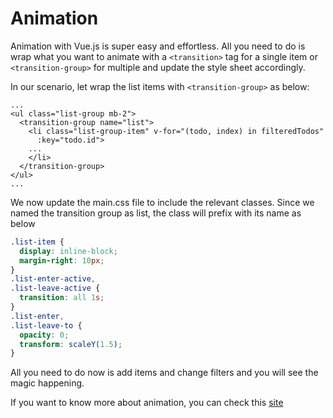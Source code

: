 # Animation

Animation with Vue.js is super easy and effortless. All you need to do is wrap what you want to animate with a `<transition>` tag for a single item or `<transition-group>` for multiple and update the style sheet accordingly. 

In our scenario, let wrap the list items with `<transition-group>` as below:

```markup
...
<ul class="list-group mb-2">
  <transition-group name="list">
    <li class="list-group-item" v-for="(todo, index) in filteredTodos"
      :key="todo.id">
    ...
    </li>
  </transition-group>
</ul>
...
```

We now update the main.css file to include the relevant classes. Since we named the transition group as list, the class will prefix with its name as below

```css
.list-item {
  display: inline-block;
  margin-right: 10px;
}
.list-enter-active,
.list-leave-active {
  transition: all 1s;
}
.list-enter,
.list-leave-to {
  opacity: 0;
  transform: scaleY(1.5);
}
```

All you need to do now is add items and change filters and you will see the magic happening.

If you want to know more about animation, you can check this [site](https://www.w3schools.com/cssref/css3_pr_transform.asp)

